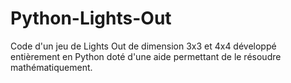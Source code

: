 # Python-Lights-Out

Code d'un jeu de Lights Out de dimension 3x3 et 4x4 développé entièrement en Python doté d'une aide permettant de le résoudre mathématiquement.

